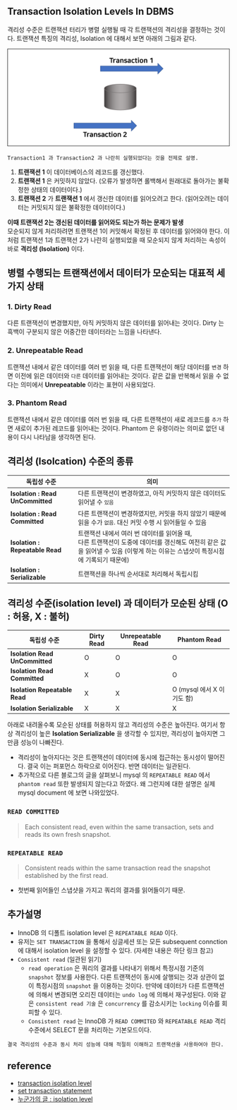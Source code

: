 ## Transaction Isolation Levels In DBMS
격리성 수준은 트랜잭션 터리가 병렬 실행될 때 각 트랜잭션의 격리성을 결정하는 것이다. 트랜잭션 특징의 
격리성, Isolation 에 대해서 보면 아래의 그림과 같다.

![alt Isolation Levels](./Image/Isolation_Levels%20Image.png)
```
Transaction1 과 Transaction2 과 나란히 실행되었다는 것을 전제로 설명.
```
1.  __트랜잭션 1__ 이 데이터베이스의 레코드를 갱신했다.
2.  __트랜잭션 1__ 은 커밋하지 않았다. (오류가 발생하면 롤백해서 원래대로 돌아가는 불확정한 상태의 데이터이다.)
3.  __트랜잭션 2__ 가 __트랜잭션 1__ 에서 갱신한 데이터를 읽어오려고 한다. (읽어오려는 데이터는 커밋되지 않은 불확정한 데이터이다.)

__이때 트랜잭션 2는 갱신된 데이터를 읽어와도 되는가 하는 문제가 발생__   
모순되지 않게 처리하려면 트랜잭션 1이 커밋해서 확정된 후 데이터를 읽어와야 한다. 이처럼 트랜잭션 1과 트랜잭션 2가 나란히 실행되었을 때 모순되지 않게 처리하는 속성이 바로 __격리성 (Isolation)__ 이다.

## 병렬 수행되는 트랜잭션에서 데이터가 모순되는 대표적 세가지 상태
### __1.  Dirty Read__<BR />
다른 트랜잭션이 변경했지만, 아직 커밋하지 않은 데이터를 읽어내는 것이다. Dirty 는 흑백이 구분되지 않은 어중간한 데이터라는 느낌을 나타낸다.


### __2.  Unrepeatable Read__<BR />
트랜잭션 내에서 같은 데이터를 여러 번 읽을 때, 다른 트랜잭션이 해당 데이터를 `변경` 하면 이전에 읽은 데이터와 `다른` 데이터를 읽어내는 것이다. 같은 값을 반복해서 읽을 수 없다는 의미에서 __Unrepeatable__ 이라는 표현이 사용되었다.

### __3.  Phantom Read__<BR />
트랜잭션 내에서 같은 데이터를 여러 번 읽을 때, 다른 트랜잭션이 새로 레코드를 `추가` 하면 새로이 추가된 레코드를 읽어내는 것이다. Phantom 은 유령이라는 의미로 없던 내용이 다시 나타남을 생각하면 된다.


## 격리성 (Isolcation) 수준의 종류
|                  독립성 수준                     |           의미            |
|------------------------------------------------|--------------------------|
| __Isolation : Read UnCommitted__ |다른 트랜잭션이 변경하였고, 아직 커밋하지 않은 데이터도 읽어낼 수 `있음`|
| __Isolation : Read Committed__ |다른 트랜잭션이 변경하였지만, 커밋을 하지 않았기 때문에 읽을 수가 `없음`. 대신 커밋 수행 시 읽어들일 수 있음|
| __Isolation : Repeatable Read__ |트랜잭션 내에서 여러 번 데이터를 읽어올 때, <BR /> 다른 트랜잭션이 도중에 데이터를 갱신해도 여전히 같은 값을 읽어낼 수 있음 (이렇게 하는 이유는 스냅샷이 특정시점에 기록되기 때문에) |
| __Isolation : Serializable__ |트랜잭션을 하나씩 순서대로 처리해서 독립시킴|

## 격리성 수준(isolation level) 과 데이터가 모순된 상태 (O : 허용, X : 불허)
|           독립성 수준          |   Dirty Read   |    Unrepeatable Read     |    Phantom Read    |
|------------------------------|------|------|------|
| __Isolation Read UnCommitted__ | O | O | O |
| __Isolation Read Committed__ | X | O | O |
| __Isolation Repeatable Read__ | X | X | O (mysql 에서 X 이기도 함) |
| __Isolation Serializable__ | X | X | X |
   
아래로 내려올수록 모순된 상태를 허용하지 않고 격리성의 수준은 높아진다. 여기서 항상 격리성이 높은 __Isolation Serializable__ 을 생각할 수 있지만, 격리성이 높아지면 그만큼 성능이 나빠진다. 
* 격리성이 높아지다는 것은 트랜잭션이 데이터에 동시에 접근하는 동시성이 떨어진다. 결국 이는 퍼포먼스 하락으로 이어진다. 반면 데이터는 일관된다.
* 추가적으로 다른 블로그의 글을 살펴보니 mysql 의 `REPEATABLE READ` 에서 `phantom read` 또한 발생되지 않는다고 하였다. 왜 그런지에 대한 설명은 실제 mysql document 에 보면 나와있었다.

### `READ COMMITTED` 
> Each consistent read, even within the same transaction, sets and reads its own fresh snapshot.

### `REPEATABLE READ` 
> Consistent reads within the same transaction read the snapshot established by the first read.
* 첫번째 읽어들인 스냅샷을 가지고 쿼리의 결과를 읽어들이기 때문.


## 추가설명
* InnoDB 의 디폴트 isolation level 은 `REPEATABLE READ` 이다.
* 유저는 `SET TRANSACTION` 을 통해서 싱글세션 또는 모든 subsequent connction 에 대해서 isolation level 을 설정할 수 있다. (자세한 내용은 하단 링크 참고)
* `Consistent read` (일관된 읽기)
    * `read operation` 은  쿼리의 결과를 나타내기 위해서 특정시점 기준의 `snapshot` 정보를 사용한다. 다른 트랜잭션이 동시에 살행되는 것과 상관이 없이 특정시점의 `snapshot` 을 이용하는 것이다. 만약에 데이터가 다른 트랜잭션에 의해서 변경되면 오리진 데이터는 `undo log` 에 의해서 재구성된다. 이와 같은 `consistent read 기술` 은 `concurrency` 를 감소시키는 `locking` 이슈를 회피할 수 있다.
    * `Consistent read` 는 InnoDB 가 `READ COMMITED` 와 `REPEATABLE READ` 격리수준에서 SELECT 문을 처리하는 기본모드이다.


```
결국 격리성의 수준과 동시 처리 성능에 대해 적절히 이해하고 트랜잭션을 사용하여야 한다.
```

## reference
* [transaction isolation level](https://dev.mysql.com/doc/refman/8.0/en/innodb-transaction-isolation-levels.html)
* [set transaction statement](https://dev.mysql.com/doc/refman/8.0/en/set-transaction.html#set-transaction-access-mode)
* [누군가의 글 : isolation level](https://jupiny.com/2018/11/30/mysql-transaction-isolation-levels/)